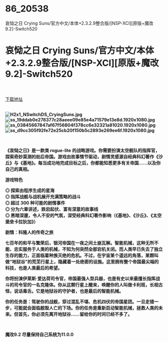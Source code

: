 # 86_20538
哀恸之日 Crying Suns/官方中文/本体+2.3.2.9整合版/[NSP-XCI][原版+魔改9.2]-Switch520
# 哀恸之日 Crying Suns/官方中文/本体+2.3.2.9整合版/[NSP-XCI][原版+魔改9.2]-Switch520
 <br/></br>
[下载地址](https://www.switch520.cc/article/20538 "下载地址")
<br/></br>

<p><strong><img title="H2x1_NSwitchDS_CryingSuns.jpg" src="https://www.switch520.cc/muke_img/2021_07_24_791c311395da8.jpg" alt="H2x1_NSwitchDS_CryingSuns.jpg"></strong><br>
<strong><img title="ss_19ddab0e278377c28aeee09e85e4a71579e13e8d.1920x1080.jpg" src="https://www.switch520.cc/muke_img/2021_07_24_48e2bb74ab511.jpg" alt="ss_19ddab0e278377c28aeee09e85e4a71579e13e8d.1920x1080.jpg"></strong><br>
<strong><img title="ss_03845667847af67f56804f378cc6e32321a81020.1920x1080.jpg" src="https://www.switch520.cc/muke_img/2021_07_24_2032d2a3f319b.jpg" alt="ss_03845667847af67f56804f378cc6e32321a81020.1920x1080.jpg"></strong><br>
<strong><img title="ss_d9cc305f92fe72e25cb20f150b5c2893e269ee6f.1920x1080.jpg" src="https://www.switch520.cc/muke_img/2021_07_24_b02522badd54b.jpg" alt="ss_d9cc305f92fe72e25cb20f150b5c2893e269ee6f.1920x1080.jpg">&nbsp;</strong></p>
<p>&nbsp;</p>
<p><strong>《哀恸之日》是一款类 rogue-lite 的战略游戏。你需要扮演太空舰队的指挥官，探索奇妙莫测的劫后帝国。游戏由故事情节驱动，剧情灵感源自经典科幻著作《沙丘》与《基地》。每当成功地完成目标之后，你都能知悉更多有关帝国……以及你自己的真相。</strong></p>
<p><strong>游戏特色</strong></p>
<p><strong>◎ 探索由程序生成的星海</strong><br>
<strong>◎ 指挥战舰与战机展开充满策略的战斗</strong><br>
<strong>◎ 超过 300 种可能的剧情事件</strong><br>
<strong>◎ 分为六章讲述，跌宕起伏、富有深意的故事线</strong><br>
<strong>◎ 黑暗深邃，令人不安的气氛，深受经典科幻著作影响（《基地》、《沙丘》、《太空堡垒卡拉狄加》）</strong></p>
<p><strong>剧情：科隆人的传奇之旅</strong></p>
<p><strong>七百年的和平与繁荣后，银河帝国在一夜之间土崩瓦解。智能机械，这种无所不能、忠实服务于人类的机械，不知为何突然全部宕机关闭。而人类早已失去了独立生存的能力，正面临着种族灭绝的危机。不过，在宇宙某个遥远的角落，某颗叫做“地狱谷”的荒芜行星上，隐藏着一处绝密的设施。这里拥有整个帝国最尖端的科技，也是人类最后的希望。</strong></p>
<p><strong>你将扮演伊莱斯·爱达荷司令官，帝国最强人型兵器，也是有史以来最擅长指挥战斗的司令官的一名克隆体。你从这颗行星上醒来，唤醒你的人叫做卡利班，长相古怪，说话毒舌。它是地狱谷的守护者，也是最后的智能机械。</strong></p>
<p><strong>你的任务是：驾驶你的战舰，穿过混乱不堪、危机四伏的帝国星团。一旦走错一步，可能就会面临舰毁人亡的下场。你的任务是重新启动智能机械，拯救人类的未来。但首先，你必须先离开地狱谷……留给你的时间已经不多了。</strong></p>
<p>&nbsp;</p>
<p><strong>魔改9.2 尽量保持自己系统为11.0.0</strong></p>
